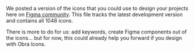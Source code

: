 <script context="module" lang="ts">
    import type { BlogFrontmatter } from '$lib/blog/types'

    export const metadata: BlogFrontmatter = {
        title: 'New Figma community file',
        date: '2025-06-04',
        tags: ['figma']
    }
</script>

We posted a version of the icons that you could use to design your projects here
on [Figma community](https://www.figma.com/community/file/1511878363179181235). This file tracks the latest development
version and contains all 1048 icons.

There is more to do for us: add keywords, create Figma components out of the icons... but for now, this could already
help you forward if you design with Obra Icons.